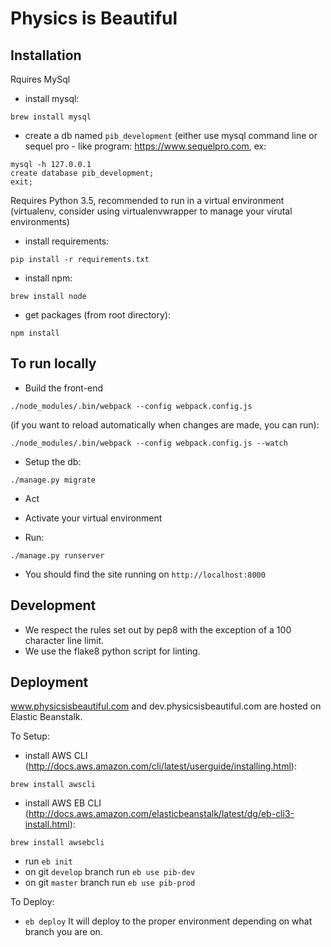# Physics is Beautiful

## Installation

Rquires MySql

* install mysql:
```
brew install mysql
```
* create a db named `pib_development` (either use mysql command line or sequel pro - like program: https://www.sequelpro.com, ex:

```
mysql -h 127.0.0.1
create database pib_development;
exit;
```

Requires Python 3.5, recommended to run in a virtual environment (virtualenv, consider using virtualenvwrapper to manage your virutal environments)

* install requirements:
```
pip install -r requirements.txt
```

* install npm:
```
brew install node
```

* get packages (from root directory):
```
npm install
```

## To run locally

* Build the front-end
```
./node_modules/.bin/webpack --config webpack.config.js
```
(if you want to reload automatically when changes are made, you can run):
```
./node_modules/.bin/webpack --config webpack.config.js --watch
```

* Setup the db:
```
./manage.py migrate
```

* Act

* Activate your virtual environment
* Run:
```
./manage.py runserver
```

* You should find the site running on `http://localhost:8000`

## Development

* We respect the rules set out by pep8 with the exception of a 100 character line limit.
* We use the flake8 python script for linting.

## Deployment

www.physicsisbeautiful.com and dev.physicsisbeautiful.com are hosted on Elastic Beanstalk.

To Setup:

* install AWS CLI (http://docs.aws.amazon.com/cli/latest/userguide/installing.html):
```
brew install awscli
```
* install AWS EB CLI (http://docs.aws.amazon.com/elasticbeanstalk/latest/dg/eb-cli3-install.html):
```
brew install awsebcli
```
* run `eb init`
* on git `develop` branch run `eb use pib-dev`
* on git `master` branch run `eb use pib-prod`

To Deploy:

* `eb deploy`
It will deploy to the proper environment depending on what branch you are on.
